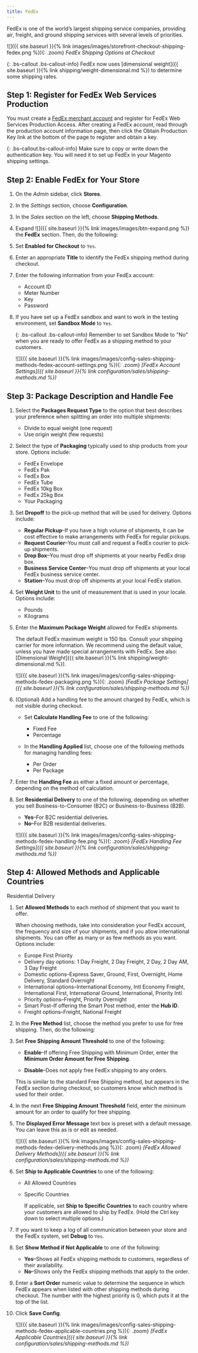 ```yaml
---
title: FedEx
---
```


FedEx is one of the world’s largest shipping service companies, providing air, freight, and ground shipping services with several levels of priorities.

![]({{ site.baseurl }}{% link images/images/storefront-checkout-shipping-fedex.png %}){: .zoom}
*FedEx Shipping Options at Checkout*

{: .bs-callout .bs-callout-info}
FedEx now uses [dimensional weight]({{ site.baseurl }}{% link shipping/weight-dimensional.md %}) to determine some shipping rates.

## Step 1: Register for FedEx Web Services Production

You must create a [FedEx merchant account][1] and register for FedEx Web Services Production Access. After creating a FedEx account, read through the production account information page, then click the Obtain Production Key link at the bottom of the page to register and obtain a key.

{: .bs-callout.bs-callout-info}
Make sure to copy or write down the authentication key. You will need it to set up FedEx in your Magento shipping settings.

## Step 2: Enable FedEx for Your Store

1. On the _Admin_ sidebar, click **Stores**.

1. In the _Settings_ section, choose **Configuration**.

1. In the _Sales_ section on the left, choose **Shipping Methods**.

1. Expand ![]({{ site.baseurl }}{% link images/images/btn-expand.png %}) the **FedEx** section. Then, do the following:

1. Set **Enabled for Checkout** to `Yes`.

1. Enter an appropriate **Title** to identify the FedEx shipping method during checkout.

1. Enter the following information from your FedEx account:

    * Account ID
    * Meter Number
    * Key
    * Password

1. If you have set up a FedEx sandbox and want to work in the testing environment, set **Sandbox Mode** to `Yes`.

    {: .bs-callout .bs-callout-info}
    Remember to set Sandbox Mode to "No" when you are ready to offer FedEx as a shipping method to your customers.

    ![]({{ site.baseurl }}{% link images/images/config-sales-shipping-methods-fedex-account-settings.png %}){: .zoom}
    _[FedEx Account Settings]({{ site.baseurl }}{% link configuration/sales/shipping-methods.md %})_

## Step 3: Package Description and Handle Fee

1. Select the **Packages Request Type** to the option that best describes your preference when splitting an order into multiple shipments:

    * Divide to equal weight (one request)
    * Use origin weight (few requests)

1. Select the type of **Packaging** typically used to ship products from your store. Options include:

    * FedEx Envelope
    * FedEx Pak
    * FedEx Box
    * FedEx Tube
    * FedEx 10kg Box
    * FedEx 25kg Box
    * Your Packaging

1. Set **Dropoff** to the pick-up method that will be used for delivery. Options include:

    * **Regular Pickup**–If you have a high volume of shipments, it can be cost effective to make arrangements with FedEx for regular pickups.
    * **Request Courier**–You must call and request a FedEx courier to pick-up shipments.
    * **Drop Box**–You must drop off shipments at your nearby FedEx drop box.
    * **Business Service Center**–You must drop off shipments at your local FedEx business service center.
    * **Station**–You must drop off shipments at your local FedEx station.

1. Set **Weight Unit** to the unit of measurement that is used in your locale. Options include:

    * Pounds
    * Kilograms

1. Enter the **Maximum Package Weight** allowed for FedEx shipments.

    The default FedEx maximum weight is 150 lbs. Consult your shipping carrier for more information. We recommend using the default value, unless you have made special arrangements with FedEx. See also: [Dimensional Weight]({{ site.baseurl }}{% link shipping/weight-dimensional.md %}).

    ![]({{ site.baseurl }}{% link images/images/config-sales-shipping-methods-fedex-packaging.png %}){: .zoom}
    _[FedEx Package Settings]({{ site.baseurl }}{% link configuration/sales/shipping-methods.md %})_

1. (Optional) Add a handling fee to the amount charged by FedEx, which is not visible during checkout.

   * Set **Calculate Handling Fee** to one of the following:

       * Fixed Fee
       * Percentage

   * In the **Handling Applied** list, choose one of the following methods for managing handling fees:

       * Per Order
       * Per Package

1. Enter the **Handling Fee** as either a fixed amount or percentage, depending on the method of calculation.

2. Set **Residential Delivery** to one of the following, depending on whether you sell Business-to-Consumer (B2C) or Business-to-Business (B2B).

   * **Yes**–For B2C residential deliveries.
   * **No**–For B2B residential deliveries.

    ![]({{ site.baseurl }}{% link images/images/config-sales-shipping-methods-fedex-handling-fee.png %}){: .zoom}
    _[FedEx Handling Fee Settings]({{ site.baseurl }}{% link configuration/sales/shipping-methods.md %})_

## Step 4: Allowed Methods and Applicable Countries

Residential Delivery

1. Set **Allowed Methods** to each method of shipment that you want to offer.

    When choosing methods, take into consideration your FedEx account, the frequency and size of your shipments, and if you allow international shipments. You can offer as many or as few methods as you want. Options include:

    * Europe First Priority
    * Delivery day options: 1 Day Freight, 2 Day Freight, 2 Day, 2 Day AM, 3 Day Freight
    * Domestic options–Express Saver, Ground, First, Overnight, Home Delivery, Standard Overnight
    * International options–International Economy, Intl Economy Freight, International First, International Ground, International, Priority Intl
    * Priority options–Freight, Priority Overnight
    * Smart Post–If offering the Smart Post method, enter the **Hub ID**.
    * Freight options–Freight, National Freight

1. In the **Free Method** list, choose the method you prefer to use for free shipping. Then, do the following:

1. Set **Free Shipping Amount Threshold** to one of the following:

    * **Enable**–If offering Free Shipping with Minimum Order, enter the **Minimum Order Amount for Free Shipping**.

    * **Disable**–Does not apply free FedEx shipping to any orders.

    This is similar to the standard Free Shipping method, but appears in the FedEx section during checkout, so customers know which method is used for their order.

2. In the next **Free Shipping Amount Threshold** field, enter the minimum amount for an order to qualify for free shipping.

3. The **Displayed Error Message** text box is preset with a default message. You can leave this as is or edit as needed.

    ![]({{ site.baseurl }}{% link images/images/config-sales-shipping-methods-fedex-delivery-methods.png %}){: .zoom}
    _[FedEx Allowed Delivery Methods]({{ site.baseurl }}{% link configuration/sales/shipping-methods.md %})_

4. Set **Ship to Applicable Countries** to one of the following:

    * All Allowed Countries
    * Specific Countries

      If applicable, set **Ship to Specific Countries** to each country where your customers are allowed to ship by FedEx. (Hold the Ctrl key down to select multiple options.)

5. If you want to keep a log of all communication between your store and the FedEx system, set **Debug** to `Yes`.

6. Set **Show Method if Not Applicable** to one of the following:

    * **Yes**–Shows all FedEx shipping methods to customers, regardless of their availability.
    * **No**–Shows only the FedEx shipping methods that apply to the order.

7. Enter a **Sort Order** numeric value to determine the sequence in which FedEx appears when listed with other shipping methods during checkout. The number with the highest priority is 0, which puts it at the top of the list.

8. Click **Save Config**.

    ![]({{ site.baseurl }}{% link images/images/config-sales-shipping-methods-fedex-applicable-countries.png %}){: .zoom}
    _[FedEx Applicable Countries]({{ site.baseurl }}{% link configuration/sales/shipping-methods.md %})_

[1]: https://www.fedex.com/login/web/jsp/contactInfo1.jsp
